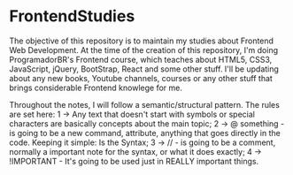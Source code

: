# FrontendStudies
The objective of this repository is to maintain my studies about Frontend Web Development. At the time of the creation of this repository, I'm doing ProgramadorBR's Frontend course, which teaches about HTML5, CSS3, JavaScript, jQuery, BootStrap, React and some other stuff. I'll be updating about any new books, Youtube channels, courses or any other stuff that brings considerable Frontend knowlege for me.


Throughout the notes, I will follow a semantic/structural pattern. The rules are set here:
  1 -> Any text that doesn't start with symbols or special characters are basically concepts about the main topic;
  2 -> @ something - is going to be a new command, attribute, anything that goes directly in the code. Keeping it simple: Is      the Syntax;
  3 -> // - is going to be a comment, normally a important note for the syntax, or what it does exactly;
  4 -> !IMPORTANT - It's going to be used just in REALLY important things.
